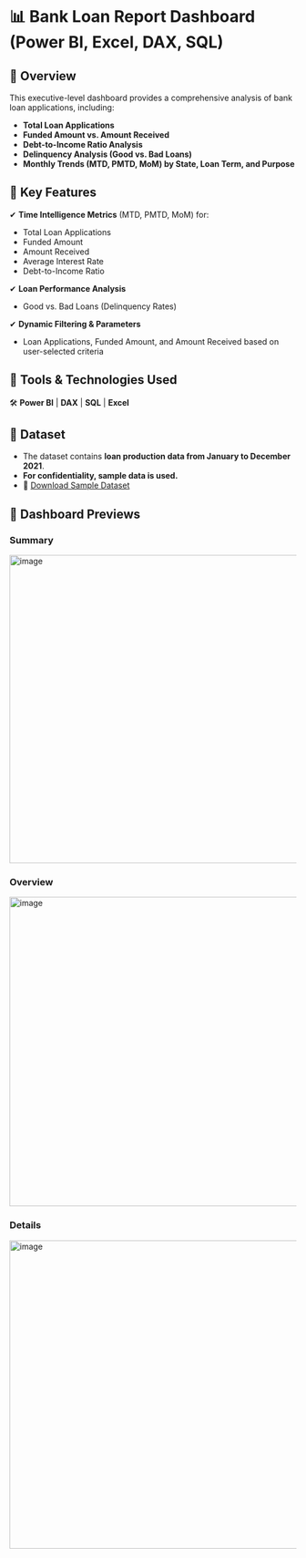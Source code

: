 # 📊 Bank Loan Report Dashboard (Power BI, Excel, DAX, SQL)

## 🔹 Overview  
This executive-level dashboard provides a comprehensive analysis of bank loan applications, including:  
- **Total Loan Applications**  
- **Funded Amount vs. Amount Received**  
- **Debt-to-Income Ratio Analysis**  
- **Delinquency Analysis (Good vs. Bad Loans)**  
- **Monthly Trends (MTD, PMTD, MoM) by State, Loan Term, and Purpose**  

## 🔹 Key Features  

✔ **Time Intelligence Metrics** (MTD, PMTD, MoM) for:  
  -  Total Loan Applications  
  -  Funded Amount  
  -  Amount Received  
  -  Average Interest Rate  
  -  Debt-to-Income Ratio  

✔ **Loan Performance Analysis**  
  -  Good vs. Bad Loans (Delinquency Rates)  

✔ **Dynamic Filtering & Parameters**  
  -  Loan Applications, Funded Amount, and Amount Received based on user-selected criteria  

## 🔹 Tools & Technologies Used  
🛠 **Power BI** | **DAX** | **SQL** | **Excel**  

## 🔹 Dataset  
- The dataset contains **loan production data from January to December 2021**.  
- **For confidentiality, sample data is used.**  
- 📂 [Download Sample Dataset](https://github.com/user-attachments/files/19577931/financial_loan.csv)  

## 📸 Dashboard Previews  

###  Summary  
<img width="541" alt="image" src="https://github.com/user-attachments/assets/0f9c0570-af8c-477e-8756-715ee3024f37" />

###  Overview  
<img width="543" alt="image" src="https://github.com/user-attachments/assets/48e34f7b-81f9-496e-97b0-723b66be53ca" />


###  Details  
<img width="541" alt="image" src="https://github.com/user-attachments/assets/384d2fa2-c069-4a85-a9cc-781968e23954" />


